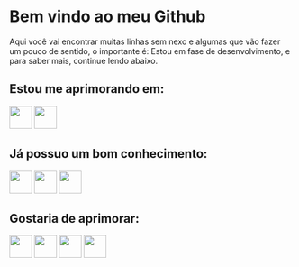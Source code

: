 # Bem vindo ao meu Github
 Aqui você vai encontrar muitas linhas sem nexo e algumas que vão fazer um pouco de sentido, o importante é: Estou em fase de desenvolvimento, e para saber mais, continue lendo abaixo.
## Estou me aprimorando em:
 <img loading="lazy" src="https://cdn.jsdelivr.net/gh/devicons/devicon@latest/icons/java/java-original.svg" width="40" height="40" />
 <img loading="lazy" src="https://cdn.jsdelivr.net/gh/devicons/devicon@latest/icons/c/c-original.svg" width="40" height="40"/>


## Já possuo um bom conhecimento:
<img loading="lazy" src="https://cdn.jsdelivr.net/gh/devicons/devicon@latest/icons/javascript/javascript-original.svg" width="40" height="40"/>
<img loading="lazy" src="https://cdn.jsdelivr.net/gh/devicons/devicon@latest/icons/html5/html5-original.svg" width="40" height="40"/> <img loading="lazy" src="https://cdn.jsdelivr.net/gh/devicons/devicon@latest/icons/css3/css3-original.svg" width="40" height="40"/>


## Gostaria de aprimorar: 
<img loading="lazy" src="https://cdn.jsdelivr.net/gh/devicons/devicon@latest/icons/bootstrap/bootstrap-original.svg" width="40" height="40" /> <img loading="lazy" src="https://cdn.jsdelivr.net/gh/devicons/devicon@latest/icons/mysql/mysql-original.svg" width="40" height="40" /> <img loading="lazy" src="https://cdn.jsdelivr.net/gh/devicons/devicon@latest/icons/wordpress/wordpress-original.svg" width="40" height="40" /> <img loading="lazy" src="https://cdn.jsdelivr.net/gh/devicons/devicon@latest/icons/python/python-original.svg" width="40" height="40" />

          

